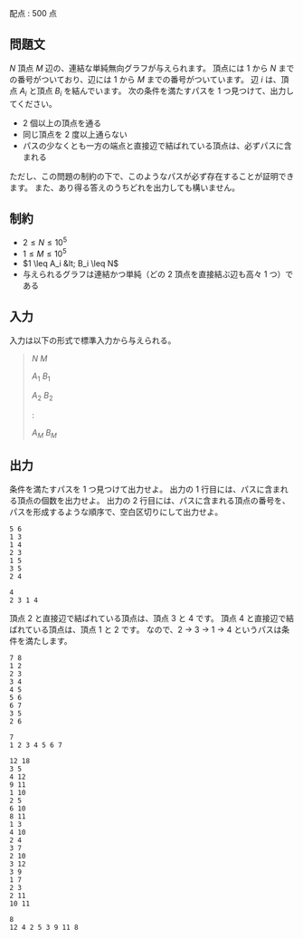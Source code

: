 配点 : $500$ 点

## 問題文

$N$ 頂点 $M$ 辺の、連結な単純無向グラフが与えられます。
頂点には $1$ から $N$ までの番号がついており、辺には $1$ から $M$ までの番号がついています。
辺 $i$ は、頂点 $A_i$ と頂点 $B_i$ を結んでいます。
次の条件を満たすパスを $1$ つ見つけて、出力してください。

- $2$ 個以上の頂点を通る
- 同じ頂点を $2$ 度以上通らない
- パスの少なくとも一方の端点と直接辺で結ばれている頂点は、必ずパスに含まれる

ただし、この問題の制約の下で、このようなパスが必ず存在することが証明できます。
また、あり得る答えのうちどれを出力しても構いません。

## 制約

- $2 \leq N \leq 10^5$
- $1 \leq M \leq 10^5$
- $1 \leq A_i &lt; B_i \leq N$
- 与えられるグラフは連結かつ単純（どの $2$ 頂点を直接結ぶ辺も高々 $1$ つ）である

## 入力

入力は以下の形式で標準入力から与えられる。

> $N$ $M$
> 
> $A_1$ $B_1$
> 
> $A_2$ $B_2$
> 
> $:$
> 
> $A_M$ $B_M$

## 出力

条件を満たすパスを $1$ つ見つけて出力せよ。
出力の $1$ 行目には、パスに含まれる頂点の個数を出力せよ。
出力の $2$ 行目には、パスに含まれる頂点の番号を、パスを形成するような順序で、空白区切りにして出力せよ。

```input1
5 6
1 3
1 4
2 3
1 5
3 5
2 4
```

```output1
4
2 3 1 4
```

頂点 $2$ と直接辺で結ばれている頂点は、頂点 $3$ と $4$ です。
頂点 $4$ と直接辺で結ばれている頂点は、頂点 $1$ と $2$ です。
なので、$2$ → $3$ → $1$ → $4$ というパスは条件を満たします。

```input2
7 8
1 2
2 3
3 4
4 5
5 6
6 7
3 5
2 6
```

```output2
7
1 2 3 4 5 6 7
```

```input3
12 18
3 5
4 12
9 11
1 10
2 5
6 10
8 11
1 3
4 10
2 4
3 7
2 10
3 12
3 9
1 7
2 3
2 11
10 11
```

```output3
8
12 4 2 5 3 9 11 8
```